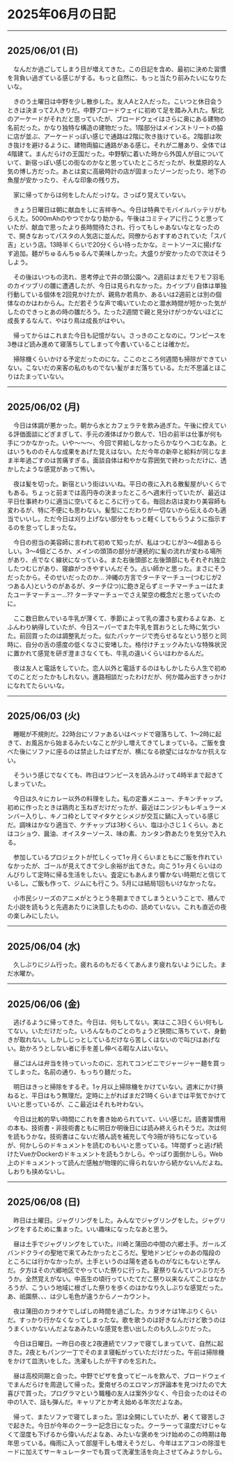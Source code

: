 # 2025年06月の日記

---

## 2025/06/01 (日)

　なんだか過ごしてしまう日が増えてきた。この日記を含め、最初に決めた習慣を背負い過ぎている感じがする。もっと自然に、もっと当たり前みたいになりたいな。

　きのう土曜日は中野を少し散歩した。友人Aと2人だった。こいつと休日会うときは決まって2人きりだ。中野ブロードウェイに初めて足を踏み入れた。駅北のアーケードがそれだと思っていたが、ブロードウェイはさらに奥にある建物の名前だった。かなり独特な構造の建物だった。1階部分はメインストリートの脇に店が並ぶ、アーケードっぽい感じで通路は2階に吹き抜けている。2階部は吹き抜けを避けるように、建物両脇に通路がある感じ。それが二層あり、全体では4階建て。まんだらけの王国だった。中野駅に着いた時から外国人が目についていて、新宿っぽい感じの街なのかなと思っていたところだったが、秋葉原的な人気の博し方だった。あとは変に高級時計の店が固まったゾーンだったり、地下の魚屋が安かったり、そんな印象の残り方。

　家に帰ってからは何をしたんだっけな。さっぱり覚えていない。

　きょう日曜日は朝に献血をしに吉祥寺へ。今日は特典でモバイルバッテリがもらえた。5000mAhのやつでかなり助かる。午後はコミティアに行こうと思っていたが、献血で思ったより長時間待たされ、行ってもしゃあないなとなったので、開きなおってパスタの人気店に並んだ。同僚からおすすめされていた「スパ吉」という店。13時半くらいで20分くらい待ったかな。ミートソースに揚げなす追加。麺がちゅるんちゅるんで美味しかった。大盛りが安かったので次はそうしよう。

　その後はいつもの流れ、思考停止で井の頭公園へ。2週前はまだモフモフ羽毛のカイツブリの雛に遭遇したが、今日は見られなかった。カイツブリ自体は単独行動している個体を2回見かけたが、親鳥か若鳥か、あるいは2週前とは別の個体なのかはわからん。ただ若そうな声で鳴いていたのと潜水時間が短かった気がしたのできっとあの時の雛だろう。たった2週間で親と見分けがつかないほどに成長するなんて、やはり鳥は成長がはやい。

　帰ってからはこれまた今日も記憶がない。さっきのことなのに。ワンピースを3巻ほど読み進めて寝落ちしてしまって今書いていることは確かだ。

　掃除機くらいかける予定だったのにな。ここのところ何週間も掃除ができていない。こないだの来客の私のものでない髪がまだ落ちている。ただ不思議とほこりはたまっていない。

---

## 2025/06/02 (月)

　今日は体調が悪かった。朝から水とカフェラテを飲み過ぎた。午後に控えている評価面談にどぎまぎして、手元の液体ばかり飲んで、1日の前半は仕事が何も手につかなかった。いや〜〜〜、今回で昇給しなかったらかなりヘコむなあ。とはいうもののそんな成果をあげた覚えはない。ただ今年の新卒と給料が同じなまま半年過ごすのは苦痛すぎる。面談自体は和やかな雰囲気で終わっただけに、透かしたような感覚があって怖い。

　夜は髪を切った。新宿という街はいいね。平日の夜に入れる散髪屋がいくらでもある。ちょっと前までは高円寺の決まったところへ週末行っていたが、最近は平日仕事終わりに適当に空いてるところに行ってる。毎回お店は変わり美容師も変わるが、特に不便にも思わない。髪型にこだわりが一切ないから伝えるのも適当でいいし。ただ今日は刈り上げない部分をもっと軽くしてもらうように指示するのを怠ってしまったな。

　今日の担当の美容師に言われて初めて知ったが、私はつむじが3〜4個あるらしい。3〜4個どころか、メインの頭頂の部分が連続的に髪の流れが変わる場所があり、点でなく線状になっている。また右後頭部と左後頭部にもそれぞれ独立したつむじがあり、寝癖がつきやすいんだそう。占い師かと思った。まさにそうだったから。そのせいだったのか... 沖縄の方言でターチマーチュー(つむじが2つある人)というのがあるが、ターチ(2つ)に飽き足らずミーチマーチューはたまたユーチマーチュー...?? ターチマーチューでさえ架空の概念だと思っていたのに。

　ここ数日飲んでいる牛乳が薄くて、季節によって乳の濃さも変わるよなあ、とふんわり納得していたが、今日スーパーでまた牛乳を買おうとした時に気づいた。前回買ったのは調整乳だった。似たパッケージで売らせるなという怒りと同時に、自分の舌の感度の低くなさに安堵した。格付けチェックみたいな特殊状況に置かれて感覚を研ぎ澄まさなくても、牛乳の違いくらいはわかるんだ。

　夜は友人と電話をしていた。恋人以外と電話するのはもしかしたら人生で初めてのことだったかもしれない。進路相談だったわけだが、何か踏み出すきっかけになれてたらいいな。

---

## 2025/06/03 (火)

　睡眠が不規則だ。22時台にソファあるいはベッドで寝落ちして、1〜2時に起きて、お風呂から始まるみたいなことが少し増えてきてしまっている。ご飯を食べた後にソファに座るのは禁止したはずだが、横になる欲望にはなかなか抗えない。

　そういう感じでなくても、昨日はワンピースを読みふけって4時半まで起きてしまっていた。

　今日は久々にカレー以外の料理をした。私の定番メニュー、チキンチャップ。初めに作ったときは鶏肉と玉ねぎだけだったが、最近はニンジンもレギュラーメンバー入りし、キノコ枠としてマイタケとシメジが交互に鍋に入っている感じだ。調味はかなり適当で、ケチャップは3秒くらい、塩は小さじ１くらい。あとはコショウ、醤油、オイスターソース、味の素、カンタン酢あたりを気分で入れる。

　参加しているプロジェクトが忙しくって1ヶ月くらいまともにご飯を作れていなかったが、ゴールが見えてきて少し余裕が出てきた。向こう1ヶ月くらいはのんびりして定時に帰る生活をしたい。査定にもあんまり響かない時期だと信じているし。ご飯も作って、ジムにも行こう。5月には結局1回もいけなかったな。

　小市民シリーズのアニメがとうとう冬期まできてしまうということで、積んでた小説を読もうと先週あたりに決意したものの、読めていない。これも直近の夜の楽しみにしたい。

---

## 2025/06/04 (水)

　久しぶりにジム行った。疲れるのもだるくてあんまり疲れないようにした。まだ水曜か。

---

## 2025/06/06 (金)

　逃げるように帰ってきた。今日は、何もしてない。実はここ3日くらい何もしてない。いただけだった。いろんなものごとのちょうど狭間に落ちていて、身動きが取れない。しかしじっとしているだけなら苦しくはないので叫びはあげない。助かろうとしない者に手を差し伸べる暇な人はいない。

　昼ごはんは弁当を持っていったのに、忘れてコンビニでジャージャー麺を買ってしまった。名前の通り、もっちり麺だった。

　明日はきっと掃除をするぞ。1ヶ月以上掃除機をかけていない。週末にかけ損ねると、平日はもう無理だ。定時に上がればまだ21時くらいまでは平気でかけていいと思っているが、ここ最近はそれも叶わない。

　今日は比較的早い時間にこれを書き始められていて、いい感じだ。読書習慣用の本も、技術書・非技術書ともに明日か明後日には読み終えられそうだ。次は何を読もうかな。技術書はこないだ積ん読を補充して今3冊が待ちになっているが、何かしらのドキュメントを読むのもいいと思っている。1年間ずっと逃げ続けたVueかDockerのドキュメントを読もうかしら。やっぱり面倒かしら。Web上のドキュメントって読んだ感触が物理的に得られないから続かないんだよね。しおりも挟めないし。

---

## 2025/06/08 (日)

　昨日は土曜日。ジャグリングをした。みんなでジャグリングをした。ジャグリングをするために集まった。いい趣味になったなあと思う。

　昼は土手でジャグリングをしていた。川崎と蒲田の中間の六郷土手。ガールズバンドクライの聖地で来てみたかったところだ。聖地ドンピシャのあの階段のところには行かなかったが。土手というのは陽を遮るものがなにもないと学んだ。夕方はその六郷地区でやっていた祭りに行った。夏祭りなんていつぶりだろうか。全然覚えがない。中高生の頃行っていたてだこ祭り以来なんてことはなかろうが、こういう地域に根ざした祭りを歩くのはかなり久しぶりな感覚だった。あ、祇園祭、、、は少し毛色が違うからノーカウント。

　夜は蒲田のカラオケでしばしの時間を過ごした。カラオケは1年ぶりくらいだ。すっかり行かなくなってしまったな。歌を歌うのは好きなんだけど歌うのはうまくいかないんだよなあみたいな感覚を思い出したのも久しぶりだった。

　今日は日曜日。一昨日の夜と2夜連続でソファで寝てしまっていて、自然に起きた。2夜ともパンツ一丁でそのまま寝転がっていただけだった。午前は掃除機をかけて皿洗いをした。洗濯もしたが干すのを忘れた。

　昼は高校同期と会った。中野でピザを食ってビールを飲んで、ブロードウェイでまんだらけを周遊して帰った。愛南ぜろのエロマンガ評論本を見つけたので大喜びで買った。プログラマという職種の友人は案外少なく、今日会ったのはその中の1人で、話も弾んだ。キャリアとか考え始める年次だよなあ。

　帰って、またソファで寝てしまった。窓は全開にしていたが、暑くて寝苦しさで起きた。今日が今年のクーラー記念日になった。クーラーって温度だけじゃなくて湿度も下げるから偉いんだよなあ、みたいな褒めをつけ始めのこの時期は毎年思っている。梅雨に入って部屋干しも増えそうだし、今年はエアコンの除湿モードに加えてサーキュレーターでも買って洗濯生活を向上させてみようかしら。

